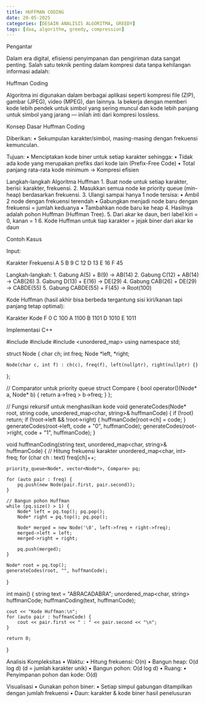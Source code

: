```yaml
---
title: HUFFMAN CODING
date: 20-05-2025
categories: [DESAIN ANALISIS ALGORITMA, GREEDY]
tags: [daa, algorithm, greedy, compression]
---
```

Pengantar

Dalam era digital, efisiensi penyimpanan dan pengiriman data sangat penting. Salah satu teknik penting dalam kompresi data tanpa kehilangan informasi adalah:

Huffman Coding

Algoritma ini digunakan dalam berbagai aplikasi seperti kompresi file (ZIP), gambar (JPEG), video (MPEG), dan lainnya. Ia bekerja dengan memberi kode lebih pendek untuk simbol yang sering muncul dan kode lebih panjang untuk simbol yang jarang — inilah inti dari kompresi lossless.

Konsep Dasar Huffman Coding

Diberikan:
	•	Sekumpulan karakter/simbol, masing-masing dengan frekuensi kemunculan.

Tujuan:
	•	Menciptakan kode biner untuk setiap karakter sehingga:
	•	Tidak ada kode yang merupakan prefiks dari kode lain (Prefix-Free Code)
	•	Total panjang rata-rata kode minimum → Kompresi efisien

Langkah-langkah Algoritma Huffman
	1.	Buat node untuk setiap karakter, berisi: karakter, frekuensi.
	2.	Masukkan semua node ke priority queue (min-heap) berdasarkan frekuensi.
	3.	Ulangi sampai hanya 1 node tersisa:
	•	Ambil 2 node dengan frekuensi terendah
	•	Gabungkan menjadi node baru dengan frekuensi = jumlah keduanya
	•	Tambahkan node baru ke heap
	4.	Hasilnya adalah pohon Huffman (Huffman Tree).
	5.	Dari akar ke daun, beri label kiri = 0, kanan = 1
	6.	Kode Huffman untuk tiap karakter = jejak biner dari akar ke daun

Contoh Kasus

Input:

Karakter	Frekuensi
A	            5
B	            9
C	            12
D	            13
E	            16
F	            45

Langkah-langkah:
	1.	Gabung A(5) + B(9) → AB(14)
	2.	Gabung C(12) + AB(14) → CAB(26)
	3.	Gabung D(13) + E(16) → DE(29)
	4.	Gabung CAB(26) + DE(29) → CABDE(55)
	5.	Gabung CABDE(55) + F(45) → Root(100)

Kode Huffman (hasil akhir bisa berbeda tergantung sisi kiri/kanan tapi panjang tetap optimal):

Karakter	Kode
F	        0
C	        100
A	        1100
B	        1101
D	        1010
E	        1011


Implementasi C++

#include <iostream>
#include <queue>
#include <unordered_map>
using namespace std;

struct Node {
    char ch;
    int freq;
    Node *left, *right;

    Node(char c, int f) : ch(c), freq(f), left(nullptr), right(nullptr) {}
};

// Comparator untuk priority queue
struct Compare {
    bool operator()(Node* a, Node* b) {
        return a->freq > b->freq;
    }
};

// Fungsi rekursif untuk menghasilkan kode
void generateCodes(Node* root, string code, unordered_map<char, string>& huffmanCode) {
    if (!root) return;
    if (!root->left && !root->right) {
        huffmanCode[root->ch] = code;
    }
    generateCodes(root->left, code + "0", huffmanCode);
    generateCodes(root->right, code + "1", huffmanCode);
}

void huffmanCoding(string text, unordered_map<char, string>& huffmanCode) {
    // Hitung frekuensi karakter
    unordered_map<char, int> freq;
    for (char ch : text) freq[ch]++;

    priority_queue<Node*, vector<Node*>, Compare> pq;

    for (auto pair : freq) {
        pq.push(new Node(pair.first, pair.second));
    }

    // Bangun pohon Huffman
    while (pq.size() > 1) {
        Node* left = pq.top(); pq.pop();
        Node* right = pq.top(); pq.pop();

        Node* merged = new Node('\0', left->freq + right->freq);
        merged->left = left;
        merged->right = right;

        pq.push(merged);
    }

    Node* root = pq.top();
    generateCodes(root, "", huffmanCode);
}

int main() {
    string text = "ABRACADABRA";
    unordered_map<char, string> huffmanCode;
    huffmanCoding(text, huffmanCode);

    cout << "Kode Huffman:\n";
    for (auto pair : huffmanCode) {
        cout << pair.first << " : " << pair.second << "\n";
    }

    return 0;
}

Analisis Kompleksitas
	•	Waktu:
	•	Hitung frekuensi: O(n)
	•	Bangun heap: O(d log d) (d = jumlah karakter unik)
	•	Bangun pohon: O(d log d)
	•	Ruang:
	•	Penyimpanan pohon dan kode: O(d)

Visualisasi
	•	Gunakan pohon biner:
	•	Setiap simpul gabungan ditampilkan dengan jumlah frekuensi
	•	Daun: karakter & kode biner hasil penelusuran

